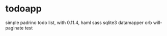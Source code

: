 todoapp
=======

simple padrino todo list, with 0.11.4, haml sass sqlite3 datamapper orb will-paginate
test
